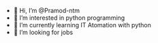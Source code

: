- 👋 Hi, I’m @Pramod-ntm
- 👀 I’m interested in python programming
- 🌱 I’m currently learning IT Atomation with python
- 💞️ I’m looking for jobs


<!---
Pramod-ntm/Pramod-ntm is a ✨ special ✨ repository because its `README.md` (this file) appears on your GitHub profile.
You can click the Preview link to take a look at your changes.
--->
 
